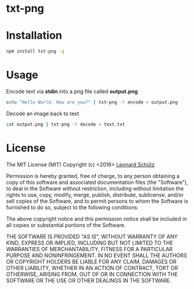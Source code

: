 # txt-png

# Installation
```bash
npm install txt-png -g
```

# Usage
Encode text via __stdin__ into a png file called __output.png__
```bash
echo "Hello World. How are you?" | txt-png -t encode > output.png
```

Decode an image back to text
```bash
cat output.png | txt-png -t decode > text.txt
```

# License
The MIT License (MIT)
Copyright (c) <2016> [Leonard Schütz](https://leonardschuetz.ch/)

Permission is hereby granted, free of charge, to any person obtaining a copy of this software and associated documentation files (the "Software"), to deal in the Software without restriction, including without limitation the rights to use, copy, modify, merge, publish, distribute, sublicense, and/or sell copies of the Software, and to permit persons to whom the Software is furnished to do so, subject to the following conditions:

The above copyright notice and this permission notice shall be included in all copies or substantial portions of the Software.

THE SOFTWARE IS PROVIDED "AS IS", WITHOUT WARRANTY OF ANY KIND, EXPRESS OR IMPLIED, INCLUDING BUT NOT LIMITED TO THE WARRANTIES OF MERCHANTABILITY, FITNESS FOR A PARTICULAR PURPOSE AND NONINFRINGEMENT. IN NO EVENT SHALL THE AUTHORS OR COPYRIGHT HOLDERS BE LIABLE FOR ANY CLAIM, DAMAGES OR OTHER LIABILITY, WHETHER IN AN ACTION OF CONTRACT, TORT OR OTHERWISE, ARISING FROM, OUT OF OR IN CONNECTION WITH THE SOFTWARE OR THE USE OR OTHER DEALINGS IN THE SOFTWARE.

